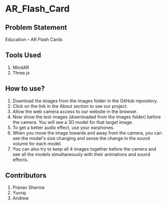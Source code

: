 # AR_Flash_Card
## Problem Statement
  Education – AR Flash Cards
## Tools Used
1. MindAR
2. Three.js
## How to use?
1.	Download the images from the images folder in the GitHub repository.
2.	Click on the link in the About section to see our project.
3.	Allow the web camera access to our website in the browser.
4.	Now show the test images (downloaded from the images folder) before the camera. You will see a 3D model for that target image.
5.	To get a better audio effect, use your earphones.
6.	When you move the image towards and away from the camera, you can see the model's size changing and sense the change in the sound volume for each model.
7.	You can also try to keep all 4 images together before the camera and see all the models simultaneously with their animations and sound effects.
## Contributors
  1. Pranav Sharma
  2. Yuvraj
  3. Andrew
